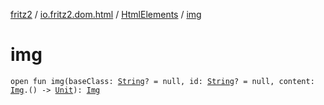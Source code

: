 [fritz2](../../index.md) / [io.fritz2.dom.html](../index.md) / [HtmlElements](index.md) / [img](./img.md)

# img

`open fun img(baseClass: `[`String`](https://kotlinlang.org/api/latest/jvm/stdlib/kotlin/-string/index.html)`? = null, id: `[`String`](https://kotlinlang.org/api/latest/jvm/stdlib/kotlin/-string/index.html)`? = null, content: `[`Img`](../-img/index.md)`.() -> `[`Unit`](https://kotlinlang.org/api/latest/jvm/stdlib/kotlin/-unit/index.html)`): `[`Img`](../-img/index.md)